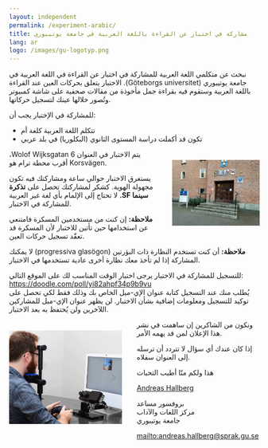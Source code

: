 ```yaml
---
layout: independent
permalink: /experiment-arabic/
title: مشاركة في اختبار عن القراءة باللغة العربية في جامعة يوتيبوري
lang: ar
logo: /images/gu-logotyp.png
---
```


نبحث عن متكلمي اللغة العربية للمشاركة في اختبار عن القراءة في اللغة العربية في
جامعة يوتيبوري <span dir="rtl">(Göteborgs&nbsp;universitet)</span>. الاختبار
يتعلق بحركات العين عند القراءة باللغة العربية وستقوم فيه بقراءة جمل
مأخوذة من مقالات صحفية على شاشة كمبيوتر وتُصور خلالها عينك لتسجيل حركاتها.

للمشاركة في الإختبار يجب أن:

  - تتكلم اللغة العربية كلغة أم
  - تكون قد أكملت دراسة المستوى الثانوي (البكلوريا) في بلد عربي

<img style="width: 35%; float: right; padding-left: 30px; padding-bottom: 20px; padding-top: 20px" src="/images/gamlahovratten.jpg">
يتم الاختبار في العنوان <span
dir="ltr">Wolof&nbsp;Wijksgatan&nbsp;6</span>، أقرب محطة ترام هو <span
dir="ltr">Korsvägen</span>.

يستغرق الاختبار حوالي ساعة 
ومشاركتك فيه تكون مجهولة الهوية. كشكر لمشاركتك تحصل على **تذكرة سينما&nbsp;<span
dir='ltr'>SF</span>.** لا تحتاج إلى الإلمام بأي لغة
غير العربية للمشاركة في الاختبار.

**ملاحظة:** إن كنت من مستخدمين المسكرة فامتنعي عن استخدامها حين تأتين للاختبار لأن
المسكرة قد تعقّد تسجيل حركات العين.

**ملاحظة:** أن كنت تستخدم النظارة ذات البؤرتين <span
dir="ltr">(progressiva&nbsp;glasögon)</span> لا يمكنك المشاركة إذا لم تأخذ معك
نظارة أخرى عادية تستخدمها في الاختبار.


للتسجيل للمشاركة في الاختبار يرجى اختيار الوقت المناسب لك على الموقع التالي:  
<https://doodle.com/poll/yi82ahpf34p9b9vu>  
يُطلب منك عند التسجيل كتابة عنوان الإي-ميل الخاص بك وذلك فقط لكي تحصل على توكيد
للتسجيل ومعلومات إضافية بشأن الاختبار. لن يظهر عنوان الإي-ميل للمشاركين اللآخرين ولن يُحتفظ به بعد الاختبار.


<img style="width: 45%; float: left; padding-right: 30px; padding-bottom: 20px; padding-top: 20px" src="/images/eyelinksetup.png">
ونكون من الشاكرين إن ساهمت في نشر هذا الإعلان لمن قد يهمه الأمر.

إذا كان عندك أي سؤال لا تتردد أن ترسله إلى العنوان سفلاه.


هذا ولكم منّا أطيب التحيات 

[<span dir="rtl">Andreas Hallberg</span>](https://sprak.gu.se/om/personal?userId=xhalaa)

بروفسور مساعد  
مركز اللغات والآداب  
جامعة يوتيبوري  

<mailto:andreas.hallberg@sprak.gu.se>

